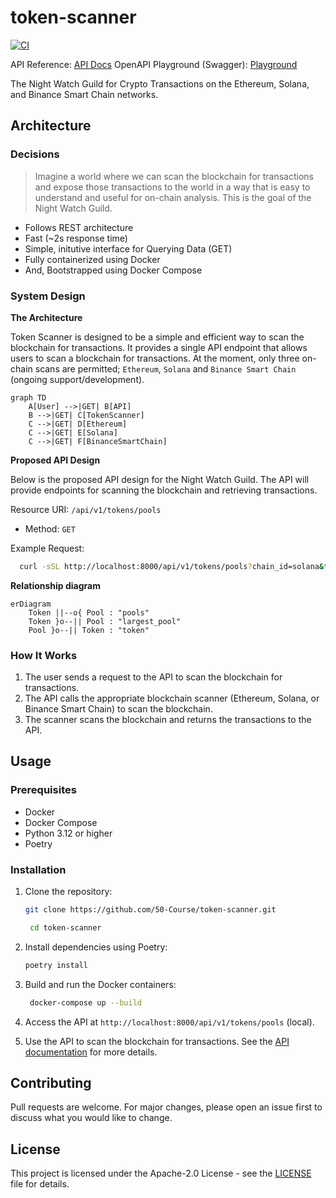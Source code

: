 # token-scanner

[![CI](https://github.com/50-Course/token-scanner/actions/workflows/ci.yml/badge.svg)](https://github.com/50-Course/token-scanner/actions/workflows/ci.yml)

API Reference: [API Docs](http://104.154.104.188:8000/api/docs)
OpenAPI Playground (Swagger): [Playground]()

The Night Watch Guild for Crypto Transactions on the Ethereum, Solana, and
Binance Smart Chain networks.

## Architecture

### Decisions

> Imagine a world where we can scan the blockchain for transactions and expose
> those transactions to the world in a way that is easy to understand and useful
> for on-chain analysis. This is the goal of the Night Watch Guild.

- Follows REST architecture
- Fast (~2s response time)
- Simple, initutive interface for Querying Data (GET)
- Fully containerized using Docker
- And, Bootstrapped using Docker Compose

### System Design

**The Architecture**

Token Scanner is designed to be a simple and efficient way to scan the
blockchain for transactions. It provides a single API endpoint that allows
users to scan a blockchain for transactions. At the moment, only three on-chain
scans are permitted; `Ethereum`, `Solana` and `Binance Smart Chain` (ongoing support/development).

```mermaid
graph TD
    A[User] -->|GET| B[API]
    B -->|GET| C[TokenScanner]
    C -->|GET| D[Ethereum]
    C -->|GET| E[Solana]
    C -->|GET| F[BinanceSmartChain]
```

**Proposed API Design**

Below is the proposed API design for the Night Watch Guild. The API will provide endpoints for scanning the blockchain and retrieving transactions.

Resource URI: `/api/v1/tokens/pools`
- Method: `GET`

Example Request:

```bash
  curl -sSL http://localhost:8000/api/v1/tokens/pools?chain_id=solana&token_addresses=ADDRESS1,ADDRESS2
```

**Relationship diagram**

```mermaid
erDiagram
    Token ||--o{ Pool : "pools"
    Token }o--|| Pool : "largest_pool"
    Pool }o--|| Token : "token"
```

### How It Works

1. The user sends a request to the API to scan the blockchain for transactions.
2. The API calls the appropriate blockchain scanner (Ethereum, Solana, or
   Binance Smart Chain) to scan the blockchain.
3. The scanner scans the blockchain and returns the transactions to the API.

## Usage

### Prerequisites

- Docker
- Docker Compose
- Python 3.12 or higher
- Poetry

### Installation

1. Clone the repository:

   ```bash
   git clone https://github.com/50-Course/token-scanner.git

    cd token-scanner
    ```
2. Install dependencies using Poetry:

   ```bash
   poetry install
   ```
3. Build and run the Docker containers:

   ```bash
    docker-compose up --build
    ```
4. Access the API at `http://localhost:8000/api/v1/tokens/pools` (local).
5. Use the API to scan the blockchain for transactions. See the [API
   documentation](http://104.154.104.188:8000/api/docs) for more details.

## Contributing

Pull requests are welcome. For major changes, please open an issue first to discuss what you would like to change.

## License

This project is licensed under the Apache-2.0 License - see the [LICENSE](LICENSE) file for details.
